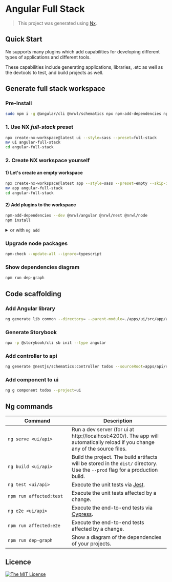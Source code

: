 # Angular Full Stack

> This project was generated using [Nx](https://nx.dev).

## Quick Start

Nx supports many plugins which add capabilities for developing different types of applications and different tools.

These capabilities include generating applications, libraries, .etc as well as the devtools to test, and build projects as well.

## Generate full stack workspace

### Pre-Install
```bash
sudo npm i -g @angular/cli @nrwl/schematics npx npm-add-dependencies npm-check
```

### 1. Use NX *full-stack* preset

```bash
npx create-nx-workspace@latest ui --style=sass --preset=full-stack
mv ui angular-full-stack
cd angular-full-stack
```

### 2. Create NX workspace yourself

#### 1) Let's create an empty workspace

```bash
npx create-nx-workspace@latest app --style=sass --preset=empty --skip-install
mv app angular-full-stack
cd angular-full-stack
```

#### 2) Add plugins to the workspace

```bash
npm-add-dependencies --dev @nrwl/angular @nrwl/nest @nrwl/node
npm install
```
<details>
<summary>or with <code>ng add</code></summary>
<pre>
ng add @nrwl/angular --unit-test-runner=jest --e2e-test-runner=cypress
ng add @nrwl/nest
ng add @nrwl/node
</pre>
</details>

### Upgrade node packages

```bash
npm-check --update-all --ignore=typescript
```

### Show dependencies diagram

```bash
npm run dep-graph
```

## Code scaffolding

### Add Angular library
```bash
ng generate lib common --directory= --parent-module=./apps/ui/src/app/app.module.ts --publishable=true --routing=true --style=sass --unit-test-runner=none
```

### Generate Storybook
```bash
npx -p @storybook/cli sb init --type angular
```

### Add controller to api
```bash
ng generate @nestjs/schematics:controller todos --sourceRoot=apps/api/src --path=app
```

### Add component to ui
```bash
ng g component todos --project=ui
```

## Ng commands

| &nbsp;&nbsp;&nbsp;&nbsp;&nbsp;&nbsp;&nbsp;&nbsp;&nbsp;&nbsp;&nbsp;&nbsp;Command&nbsp;&nbsp;&nbsp;&nbsp;&nbsp;&nbsp;&nbsp;&nbsp;&nbsp;&nbsp;&nbsp;&nbsp; | Description |
| ----------------------- | ----------- |
| `ng serve <ui/api>`     | Run a dev server (for ui at http://localhost:4200/). The app will automatically reload if you change any of the source files. |
| `ng build <ui/api>`     | Build the project. The build artifacts will be stored in the `dist/` directory. Use the `--prod` flag for a production build. |
| `ng test <ui/api>`      | Execute the unit tests via [Jest](https://jestjs.io). |
| `npm run affected:test` | Execute the unit tests affected by a change. |
| `ng e2e <ui/api>`       | Execute the end-to-end tests via [Cypress](https://www.cypress.io). |
| `npm run affected:e2e`  | Execute the end-to-end tests affected by a change. |
| `npm run dep-graph`     | Show a diagram of the dependencies of your projects. |

## Licence
[![The MIT License](https://img.shields.io/badge/license-MIT-orange.svg?color=blue&style=flat-square)](http://opensource.org/licenses/MIT)
